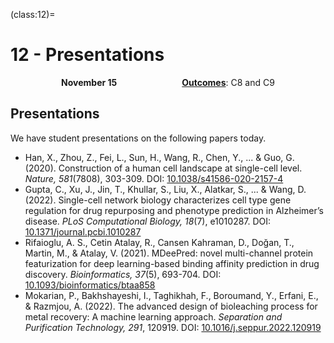 (class:12)=
# 12 - Presentations

<p style="text-align: center;">
    <object hspace="50">
        <b>November 15</b>
    </object>
    <object hspace="50">
        <a class="reference internal" href="../syllabus.html#course-outcomes"><span class="std std-ref"><strong>Outcomes</strong></span></a>: C8 and C9
    </object>
</p>

## Presentations

We have student presentations on the following papers today.

- Han, X., Zhou, Z., Fei, L., Sun, H., Wang, R., Chen, Y., ... & Guo, G. (2020). Construction of a human cell landscape at single-cell level. *Nature, 581*(7808), 303-309. DOI: [10.1038/s41586-020-2157-4](https://doi.org/10.1038/s41586-020-2157-4)
- Gupta, C., Xu, J., Jin, T., Khullar, S., Liu, X., Alatkar, S., ... & Wang, D. (2022). Single-cell network biology characterizes cell type gene regulation for drug repurposing and phenotype prediction in Alzheimer’s disease. *PLoS Computational Biology, 18*(7), e1010287. DOI: [10.1371/journal.pcbi.1010287](https://doi.org/10.1371/journal.pcbi.1010287)
- Rifaioglu, A. S., Cetin Atalay, R., Cansen Kahraman, D., Doğan, T., Martin, M., & Atalay, V. (2021). MDeePred: novel multi-channel protein featurization for deep learning-based binding affinity prediction in drug discovery. *Bioinformatics, 37*(5), 693-704. DOI: [10.1093/bioinformatics/btaa858](https://doi.org/10.1093/bioinformatics/btaa858)
- Mokarian, P., Bakhshayeshi, I., Taghikhah, F., Boroumand, Y., Erfani, E., & Razmjou, A. (2022). The advanced design of bioleaching process for metal recovery: A machine learning approach. *Separation and Purification Technology, 291*, 120919. DOI: [10.1016/j.seppur.2022.120919](https://doi.org/10.1016/j.seppur.2022.120919)
